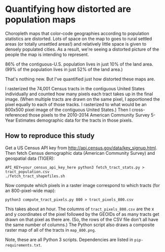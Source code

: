 # Quantifying how distorted are population maps

Choropleth maps that color-code geographies according to population statistics are distorted. Lots of space on the map to goes to rural settled areas (or totally unsettled areas!) and relatively little space is given to densely populated cities. As a result, we're seeing a distorted picture of the people the map is intending to represent.

86% of the contiguous-U.S. population lives in just 10% of the land area. (99% of the population lives in just 52% of the land area.)

That's nothing new. But I've quantified just how distorted these maps are.

I rasterized the 74,001 Census tracts in the contiguous United States individually and counted how many pixels each tract takes up in the final image. (When multiple tracts are drawn on the same pixel, I apportioned the pixel equally to each of those tracks. I rasterized to what would be an 800x500 pixel image of the contiguous United States.) Then I cross-referenced those pixels to the 2010-2014 American Community Survey 5-Year Estimates demographic data for the tracts in those pixels.

## How to reproduce this study

Get a US Census API key from http://api.census.gov/data/key_signup.html. Then fetch Census demographic data (American Community Survey) and geospatial data (TIGER):

	API_KEY=your_census_api_key_here python3 fetch_tract_stats.py > tract_population.csv
	./fetch_tract_shapefiles.sh

Now compute which pixels in a raster image correspond to which tracts (for an 800-pixel-wide map):

	python3 compute_tract_pixels.py 800 > tract_pixels_800.csv

This takes about an hour. The columns of `tract_pixels_800.csv` are the x and y coordinates of the pixel followed by the GEOIDs of as many tracts get drawn on that pixel as there are. (So, the rows of the CSV file don't all have the same number of columns.) The Python script also draws a composite raster map of all of the tracts in `map_800.png`.

Note, these are all Python 3 scripts. Dependencies are listed in `pip-requirements.txt`.
